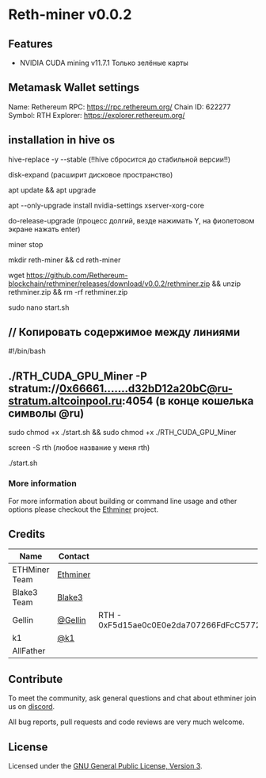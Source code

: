 # Reth-miner v0.0.2

## Features
* NVIDIA CUDA mining v11.7.1 Только зелёные карты
  
## Metamask Wallet settings
Name: Rethereum
RPC: https://rpc.rethereum.org/
Chain ID: 622277
Symbol: RTH
Explorer: https://explorer.rethereum.org/

## installation in hive os

hive-replace -y --stable  (‼️hive сбросится до стабильной версии‼️)

disk-expand  (расширит дисковое пространство)

apt update && apt upgrade

apt --only-upgrade install nvidia-settings xserver-xorg-core

do-release-upgrade   (процесс долгий, везде нажимать Y, на фиолетовом экране нажать enter)

miner stop

mkdir reth-miner && cd reth-miner

wget https://github.com/Rethereum-blockchain/rethminer/releases/download/v0.0.2/rethminer.zip && unzip rethminer.zip && rm -rf rethminer.zip

sudo nano start.sh 

// Копировать содержимое между линиями
------------------------------------------
#!/bin/bash 

./RTH_CUDA_GPU_Miner -P stratum://0x66661.......d32bD12a20bC@ru-stratum.altcoinpool.ru:4054 (в конце кошелька символы    @ru)
------------------------------------------

sudo chmod +x ./start.sh && sudo chmod +x ./RTH_CUDA_GPU_Miner

screen -S rth (любое название у меня rth)

./start.sh

### More information

For more information about building or command line usage and other options please checkout the [Ethminer](https://github.com/ethereum-mining/ethminer) project.

## Credits

| Name                  | Contact                                                      |     |
| --------------------- | ------------------------------------------------------------ | --- |
| ETHMiner Team    | [Ethminer](https://github.com/ethereum-mining/ethminer)     |  |
| Blake3 Team                   | [Blake3](https://github.com/BLAKE3-team/BLAKE3)                               |     |
| Gellin                | [@Gellin](https://github.com/gellin)                         |  RTH - 0xF5d15ae0c0E0e2da707266FdFcC5772a0583A417   |
| k1                | [@k1](https://github.com/korbin)                         |    |
| AllFather |  |    |

## Contribute

To meet the community, ask general questions and chat about ethminer join us on [discord](https://discord.com/invite/xCB4AJDEFb).

All bug reports, pull requests and code reviews are very much welcome.

## License

Licensed under the [GNU General Public License, Version 3](LICENSE).

